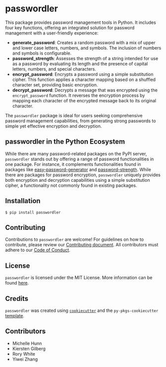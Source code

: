 # passwordler

This package provides password management tools in Python. It includes four key functions, offering an integrated solution for password management with a user-friendly experience:

- **generate_password**: Creates a random password with a mix of upper and lower case letters, numbers, and symbols. The inclusion of numbers and symbols is configurable.
- **password_strength**: Assesses the strength of a string intended for use as a password by evaluating its length and the presence of capital letters, numbers, and special characters.
- **encrypt_password**: Encrypts a password using a simple substitution cipher. This function applies a character mapping based on a shuffled character set, providing basic encryption.
- **decrypt_password**: Decrypts a message that was encrypted using the `encrypt_password` function. It reverses the encryption process by mapping each character of the encrypted message back to its original character.

The `passwordler` package is ideal for users seeking comprehensive password management capabilities, from generating strong passwords to simple yet effective encryption and decryption.

## passwordler in the Python Ecosystem
While there are many password-related packages on the PyPI server, `passwordler` stands out by offering a range of password functionalities in one package. For instance, it complements functionalities found in packages like [easy-password-generator](https://pypi.org/project/easy-password-generator/) and [password-strength](https://pypi.org/project/password-strength/). While there are packages for password encryption, `passwordler` uniquely provides both encryption and decryption capabilities using a simple substitution cipher, a functionality not commonly found in existing packages.

## Installation
```
$ pip install passwordler
```

## Contributing 
Contributions to `passwordler` are welcome! For guidelines on how to contribute, please review our [Contributing document](https://github.com/UBC-MDS/passwordler/blob/main/CONTRIBUTING.md). All contributors must adhere to our [Code of Conduct](https://github.com/UBC-MDS/passwordler/blob/main/CONDUCT.md).

## License
`passwordler` is licensed under the MIT License. More information can be found [here](https://github.com/UBC-MDS/passwordler/blob/main/LICENSE).

## Credits
`passwordler` was created using [`cookiecutter`](https://cookiecutter.readthedocs.io/en/latest/) and the `py-pkgs-cookiecutter` [template](https://github.com/py-pkgs/py-pkgs-cookiecutter).

## Contributors
- Michelle Hunn 
- Kiersten Gilberg
- Rory White
- Yiwei Zhang

